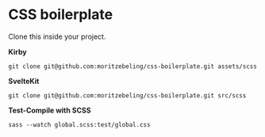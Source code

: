 # CSS boilerplate

Clone this inside your project.

**Kirby**
```
git clone git@github.com:moritzebeling/css-boilerplate.git assets/scss
```

**SvelteKit**
```
git clone git@github.com:moritzebeling/css-boilerplate.git src/scss
```

**Test-Compile with SCSS**
```
sass --watch global.scss:test/global.css
```